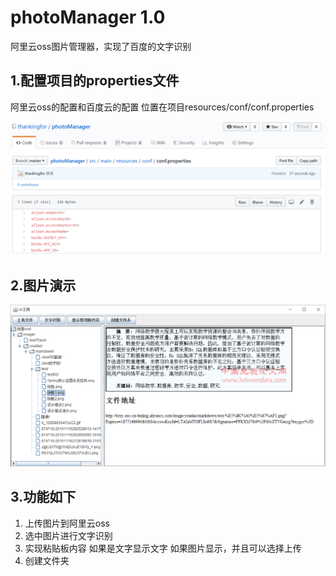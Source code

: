 # photoManager 1.0
阿里云oss图片管理器，实现了百度的文字识别

##  1.配置项目的properties文件

阿里云oss的配置和百度云的配置   位置在项目resources/conf/conf.properties

![项目演示](https://github.com/thankingfor/photoManager/blob/master/img/项目演示2.png)

## 2.图片演示

![图片演示1](https://github.com/thankingfor/photoManager/blob/master/img/项目演示1.png)

## 3.功能如下

1. 上传图片到阿里云oss
2. 选中图片进行文字识别
3. 实现粘贴板内容 如果是文字显示文字 如果图片显示，并且可以选择上传
4. 创建文件夹